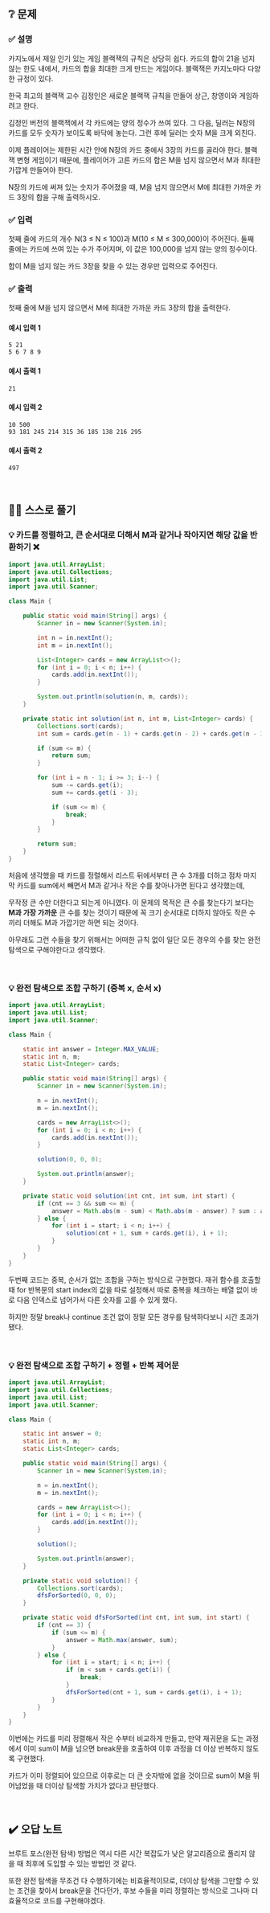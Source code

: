 ## ❔ 문제
### ✅ 설명
카지노에서 제일 인기 있는 게임 블랙잭의 규칙은 상당히 쉽다. 카드의 합이 21을 넘지 않는 한도 내에서, 카드의 합을 최대한 크게 만드는 게임이다. 블랙잭은 카지노마다 다양한 규정이 있다.

한국 최고의 블랙잭 고수 김정인은 새로운 블랙잭 규칙을 만들어 상근, 창영이와 게임하려고 한다.

김정인 버전의 블랙잭에서 각 카드에는 양의 정수가 쓰여 있다. 그 다음, 딜러는 N장의 카드를 모두 숫자가 보이도록 바닥에 놓는다. 그런 후에 딜러는 숫자 M을 크게 외친다.

이제 플레이어는 제한된 시간 안에 N장의 카드 중에서 3장의 카드를 골라야 한다. 블랙잭 변형 게임이기 때문에, 플레이어가 고른 카드의 합은 M을 넘지 않으면서 M과 최대한 가깝게 만들어야 한다.

N장의 카드에 써져 있는 숫자가 주어졌을 때, M을 넘지 않으면서 M에 최대한 가까운 카드 3장의 합을 구해 출력하시오.

### ✅ 입력
첫째 줄에 카드의 개수 N(3 ≤ N ≤ 100)과 M(10 ≤ M ≤ 300,000)이 주어진다. 둘째 줄에는 카드에 쓰여 있는 수가 주어지며, 이 값은 100,000을 넘지 않는 양의 정수이다.

합이 M을 넘지 않는 카드 3장을 찾을 수 있는 경우만 입력으로 주어진다.

### ✅ 출력
첫째 줄에 M을 넘지 않으면서 M에 최대한 가까운 카드 3장의 합을 출력한다.

#### 예시 입력 1
```
5 21
5 6 7 8 9
```

#### 예시 출력 1
```
21
```

#### 예시 입력 2
```
10 500
93 181 245 214 315 36 185 138 216 295
```

#### 예시 출력 2
```
497
```

<br>

## ✍🏻 스스로 풀기

### 💡 카드를 정렬하고, 큰 순서대로 더해서 M과 같거나 작아지면 해당 값을 반환하기 ❌

``` java
import java.util.ArrayList;
import java.util.Collections;
import java.util.List;
import java.util.Scanner;

class Main {

    public static void main(String[] args) {
        Scanner in = new Scanner(System.in);

        int n = in.nextInt();
        int m = in.nextInt();

        List<Integer> cards = new ArrayList<>();
        for (int i = 0; i < n; i++) {
            cards.add(in.nextInt());
        }

        System.out.println(solution(n, m, cards));
    }

    private static int solution(int n, int m, List<Integer> cards) {
        Collections.sort(cards);
        int sum = cards.get(n - 1) + cards.get(n - 2) + cards.get(n - 3);

        if (sum <= m) {
            return sum;
        }

        for (int i = n - 1; i >= 3; i--) {
            sum -= cards.get(i);
            sum += cards.get(i - 3);

            if (sum <= m) {
                break;
            }
        }

        return sum;
    }
}
```

처음에 생각했을 때 카드를 정렬해서 리스트 뒤에서부터 큰 수 3개를 더하고 점차 마지막 카드를 sum에서 빼면서 M과 같거나 작은 수를 찾아나가면 된다고 생각했는데,

무작정 큰 수만 더한다고 되는게 아니였다. 이 문제의 목적은 큰 수를 찾는다기 보다는 **M과 가장 가까운** 큰 수를 찾는 것이기 때문에 꼭 크기 순서대로 더하지 않아도 작은 수끼리 더해도 M과 가깝기만 하면 되는 것이다.

아무래도 그런 수들을 찾기 위해서는 어떠한 규칙 없이 일단 모든 경우의 수를 찾는 완전 탐색으로 구해야한다고 생각했다.

<br>

### 💡 완전 탐색으로 조합 구하기 (중복 x, 순서 x)
``` java
import java.util.ArrayList;
import java.util.List;
import java.util.Scanner;

class Main {

    static int answer = Integer.MAX_VALUE;
    static int n, m;
    static List<Integer> cards;

    public static void main(String[] args) {
        Scanner in = new Scanner(System.in);

        n = in.nextInt();
        m = in.nextInt();

        cards = new ArrayList<>();
        for (int i = 0; i < n; i++) {
            cards.add(in.nextInt());
        }

        solution(0, 0, 0);

        System.out.println(answer);
    }

    private static void solution(int cnt, int sum, int start) {
        if (cnt == 3 && sum <= m) {
            answer = Math.abs(m - sum) < Math.abs(m - answer) ? sum : answer;
        } else {
            for (int i = start; i < n; i++) {
                solution(cnt + 1, sum + cards.get(i), i + 1);
            }
        }
    }
}
```

두번째 코드는 중복, 순서가 없는 조합을 구하는 방식으로 구현했다. 재귀 함수를 호출할 때 for 반복문의 start index의 값을 따로 설정해서 따로 중복을 체크하는 배열 없이 바로 다음 인덱스로 넘어가서 
다른 숫자를 고를 수 있게 했다.

하지만 정말 break나 continue 조건 없이 정말 모든 경우를 탐색하다보니 시간 초과가 됐다.

<br>

### 💡 완전 탐색으로 조합 구하기 + 정렬 + 반복 제어문
``` java
import java.util.ArrayList;
import java.util.Collections;
import java.util.List;
import java.util.Scanner;

class Main {

    static int answer = 0;
    static int n, m;
    static List<Integer> cards;

    public static void main(String[] args) {
        Scanner in = new Scanner(System.in);

        n = in.nextInt();
        m = in.nextInt();

        cards = new ArrayList<>();
        for (int i = 0; i < n; i++) {
            cards.add(in.nextInt());
        }

        solution();

        System.out.println(answer);
    }

    private static void solution() {
        Collections.sort(cards);
        dfsForSorted(0, 0, 0);
    }

    private static void dfsForSorted(int cnt, int sum, int start) {
        if (cnt == 3) {
            if (sum <= m) {
                answer = Math.max(answer, sum);
            }
        } else {
            for (int i = start; i < n; i++) {
                if (m < sum + cards.get(i)) {
                    break;
                }
                dfsForSorted(cnt + 1, sum + cards.get(i), i + 1);
            }
        }
    }
}
```

이번에는 카드를 미리 정렬해서 작은 수부터 비교하게 만들고, 만약 재귀문을 도는 과정에서 이미 sum이 M을 넘으면 break문을 호출하여 이후 과정을 더 이상 반복하지 않도록 구현했다.

카드가 이미 정렬되어 있으므로 이후로는 더 큰 숫자밖에 없을 것이므로 sum이 M을 뛰어넘었을 때 더이상 탐색할 가치가 없다고 판단했다.

<br>

## ✔️ 오답 노트

브루트 포스(완전 탐색) 방법은 역시 다른 시간 복잡도가 낮은 알고리즘으로 풀리지 않을 때 최후에 도입할 수 있는 방법인 것 같다.

또한 완전 탐색을 무조건 다 수행하기에는 비효율적이므로, 더이상 탐색을 그만할 수 있는 조건을 찾아서 break문을 건다던가, 후보 수들을 미리 정렬하는 방식으로 그나마 더 효율적으로 코드를 구현해야겠다.
